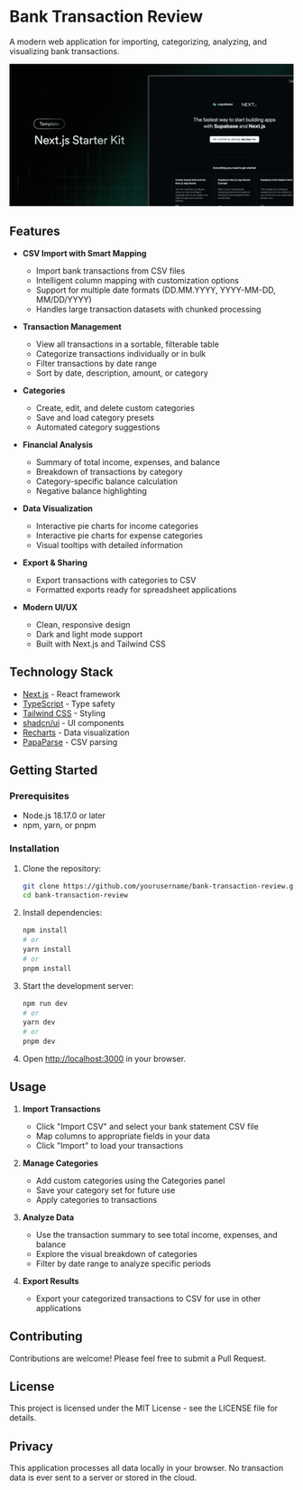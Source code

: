 # Bank Transaction Review

A modern web application for importing, categorizing, analyzing, and visualizing bank transactions.

![Bank Transaction Review](/app/opengraph-image.png)

## Features

- **CSV Import with Smart Mapping**
  - Import bank transactions from CSV files
  - Intelligent column mapping with customization options
  - Support for multiple date formats (DD.MM.YYYY, YYYY-MM-DD, MM/DD/YYYY)
  - Handles large transaction datasets with chunked processing

- **Transaction Management**
  - View all transactions in a sortable, filterable table
  - Categorize transactions individually or in bulk
  - Filter transactions by date range
  - Sort by date, description, amount, or category

- **Categories**
  - Create, edit, and delete custom categories
  - Save and load category presets
  - Automated category suggestions

- **Financial Analysis**
  - Summary of total income, expenses, and balance
  - Breakdown of transactions by category
  - Category-specific balance calculation
  - Negative balance highlighting

- **Data Visualization**
  - Interactive pie charts for income categories
  - Interactive pie charts for expense categories
  - Visual tooltips with detailed information

- **Export & Sharing**
  - Export transactions with categories to CSV
  - Formatted exports ready for spreadsheet applications

- **Modern UI/UX**
  - Clean, responsive design
  - Dark and light mode support
  - Built with Next.js and Tailwind CSS

## Technology Stack

- [Next.js](https://nextjs.org/) - React framework
- [TypeScript](https://www.typescriptlang.org/) - Type safety
- [Tailwind CSS](https://tailwindcss.com/) - Styling
- [shadcn/ui](https://ui.shadcn.com/) - UI components
- [Recharts](https://recharts.org/) - Data visualization
- [PapaParse](https://www.papaparse.com/) - CSV parsing

## Getting Started

### Prerequisites

- Node.js 18.17.0 or later
- npm, yarn, or pnpm

### Installation

1. Clone the repository:
   ```bash
   git clone https://github.com/yourusername/bank-transaction-review.git
   cd bank-transaction-review
   ```

2. Install dependencies:
   ```bash
   npm install
   # or
   yarn install
   # or
   pnpm install
   ```

3. Start the development server:
   ```bash
   npm run dev
   # or
   yarn dev
   # or
   pnpm dev
   ```

4. Open [http://localhost:3000](http://localhost:3000) in your browser.

## Usage

1. **Import Transactions**
   - Click "Import CSV" and select your bank statement CSV file
   - Map columns to appropriate fields in your data
   - Click "Import" to load your transactions

2. **Manage Categories**
   - Add custom categories using the Categories panel
   - Save your category set for future use
   - Apply categories to transactions

3. **Analyze Data**
   - Use the transaction summary to see total income, expenses, and balance
   - Explore the visual breakdown of categories
   - Filter by date range to analyze specific periods

4. **Export Results**
   - Export your categorized transactions to CSV for use in other applications

## Contributing

Contributions are welcome! Please feel free to submit a Pull Request.

## License

This project is licensed under the MIT License - see the LICENSE file for details.

## Privacy

This application processes all data locally in your browser. No transaction data is ever sent to a server or stored in the cloud.